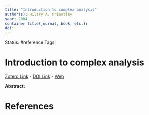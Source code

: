 ```yaml
---
title: "Introduction to complex analysis"
author(s): Hilary A. Priestley
year: 2004
container title(journal, book, etc.): 
doi: 
---
```

Status: #reference
Tags:
# Introduction to complex analysis
[Zotero Link](zotero://select/items/@Priestley2004_IntroductionComplexAnalysis) - [DOI Link](https://doi.org/) - [Web]()

**Abstract:** 

# References

